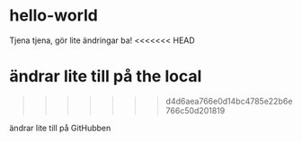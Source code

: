 # hello-world

Tjena tjena, gör lite ändringar ba! 
<<<<<<< HEAD

ändrar lite till på the local
=======
>>>>>>> d4d6aea766e0d14bc4785e22b6e766c50d201819


ändrar lite till på GitHubben
